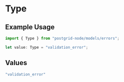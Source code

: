 # Type

## Example Usage

```typescript
import { Type } from "postgrid-node/models/errors";

let value: Type = "validation_error";
```

## Values

```typescript
"validation_error"
```